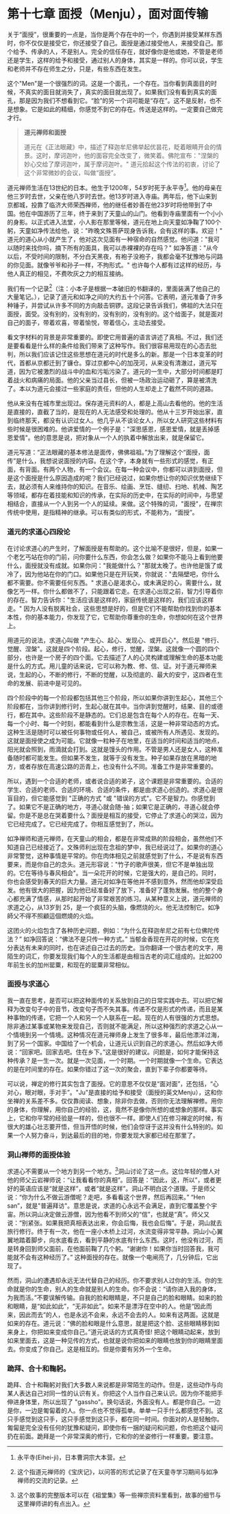 # 第十七章 面授（Menju），面对面传输

关于“面授”，很重要的一点是，当你是两个存在中的一个，你遇到并接受某样东西时，你不仅仅是接受它，你还接受了自己。面授是通过接受他人，来接受自己。那个给予、传承的人，不是别人。完全的信任存在，就好像你是他或她，不管是老师还是学生，这样的给予和接受，通过别人的身体，其实是一样的。你可以说，学生和老师并不存在师生之分，只是，有些东西在发生。

这个"Men"是一个很强烈的词。这是一个面孔，一个存在。当你看到真面目的时候，不真实的面目就消失了，真实的面目就出现了。如果我们没有看到真实的面孔，那是因为我们不想看到它。“脸”的另一个词可能是“存在”。这不是反射，也不是想象。它是如此的精细，你感觉不到它的存在。传送是这样的。一定要自己做完才行。

> **道元禅师和面授**
>   
> 道元在《正法眼藏》中，描述了释迦牟尼佛举起优昙花，眨着眼睛开会的情景。这时，摩诃迦叶，他的面容完全改变了，微笑着。佛陀宣布："涅槃的妙心交给了摩诃迦叶，属于摩诃迦叶。" 道元拾起这个传法的初衷，讨论了这个非常微妙的会议，叫做“面授”。

道元禅师生活在13世纪的日本。他生于1200年，54岁时死于永平寺[^1]。他的母亲在他三岁时去世，父亲在他八岁时去世。他13岁时进入寺庙。两年后，他下山来到京都城，投靠了临济大师荣西禅师，他的继任者妙善在他23岁时将他带到了中国。他在中国游历了三年，终于来到了天童山的山门。他看到寺庙里面有一个小小的身影。以正式进入法堂，小人影在那里等候，道元在地上向天童如净鞠了100个躬，天童如净传法给他，说："昨晚文殊菩萨现身告诉我，会有这样的事。欢迎！" 道元的道心从小就产生了，他对这次见面有一种宿命的自然感觉。他问道："我可以随时来找你吗，摘下所有的面具，我可以赤裸裸的存在吗？" 如净答道："从今以后，不受时间的限制，不分白天黑夜，有袍子没袍子，我都会毫不犹豫地与问路的你见面。就像爷爷和孙子一样，不拘形式。" 也许每个人都有过这样的经历，与他人真正的相见，不费吹灰之力的相互接纳。

我们有一个记录[^2]（注：小本子是根据一本破旧的书翻译的，里面装满了他自己的大量笔记。），记录了道元和如净之间的大约五十个问答。它表明，道元准备了许多种锤子，并尝试从许多不同的方向敲击铜锣。这段记录告诉我们，佛祖的大法只在面授，面受。没有别的，没有别的，没有别的，没有别的。这个给面子，就是面对自己的面子，带着欢喜，带着愉悦，带着信心，主动去接受。

看文字材料的背景是非常重要的。即使它用普遍的语言讲述了真相。不过，我们还是要看看是什么样的条件给我们带来了这种写作。我们很容易用现在的心态去批判，所以我们应该记住这些思想在道元的时代是多么的新。那是一个日本变革的时代，首都从京都迁到了镰仓。穿过京都中心的加茂河，从来没有清澈过，道元写道，因为它被激烈的战斗中的血和污垢污染了。道元的一生中，大部分时间都是盯着战火和病痛的局面。他的父亲当过县长，但被一场政治运动砸了，算是被清洗了。本以为道元会接过一些家庭的责任，但他的人生却走上了截然不同的道路。

他从来没有在城市里出现过。保存道元资料的人，都是上高山去看他的。他的生活是直接的，直截了当的，是现在的人无法感受和处理的。他从十三岁开始出家，直到临终那天，都没有认识过女人。他几乎从不谈论女人，所以女人研究这些材料有些时候是很困难的。他讲爱情的一个例子是："深思感恩，感恩爱情，就是丢掉感恩爱情"。他的意思是说，把对象从一个人的执着中解放出来，就是保留它。

道元写道：“正法眼藏的基本修法是面传，佛佛祖祖。”为了理解这个“面授，面传”是什么，我想说说面授的内容。在这个字，本身就有一些形式的感觉，有正面，有背面。有两个人物，有一个会议。在每一种会议中，你都可以讲到面授，但是这个面授是什么原因造成的呢？我们已经说过，如果你想让你的知识优势继续下去，就必须有人来维持你的知识。在音乐、绘画、烹饪、缝纫、扫地、机械、陶艺等领域，都存在着技能和知识的传承，在实际的历史中，在实际的时间中，与愿望相结合，直接从一个人到另一个人的延续。来做。这个特殊的词，"面授"，在禅宗传统中使用，是指精神的继承。可以有类似的形式，不能称为，“面授”。

### 道元的求道心四段论

在讨论求道心的产生时，了解面授是有帮助的。这个比喻不是很好，但是，如果一个老乞丐站在你的门前，问你要什么东西，你会怎么做？如果你不能马上看到他要什么，面授就没有成就。如果你问："我能做什么？"那就太晚了。也许他是饿了或冷了，因为他站在你的门口。如果他只是在开玩笑，你就说："去隔壁吧，你什么都不需要。你不需要任何东西。" 求道心是渴求心，或未满足的心，需要什么，就像乞丐一样。你什么都做不了，只能跟着它走。在求道心出现之前，智力引导着你的存在。智力告诉你："生活应该是这样的，家庭传统是这样的，我们应该这样走。" 因为人没有脱离社会，这些思想是好的，但是它们不能帮助你找到你的基本本性，你的基本能力，你发现了它，它帮助你尊重你的生命，你想如何在这个世界上。

用道元的说法，求道心叫做 "产生心、起心、发现心、或开启心"。然后是 "修行、觉醒、涅槃"。这就是四个阶段。起心，修行，觉醒，涅槃。这就像一个圆的四个部分，也许是一个房子的四个面。它去描述了人的心灵构建或理解生命的基本功能是什么的方式。用儿童的话来说，它可以称为教、修、信、证。对于道元禅师来说，生起的心，不断的修行，不断的觉醒，以及彻底的、最大的安宁，这四者在生命的发展、前进中是可见的。

四个阶段中的每一个阶段都包括其他三个阶段，所以如果你讲到生起心，其他三个阶段都在，当你讲到修行时，生起心就在其中。当你讲到觉醒时，结果、目的或德行，都在其中。这些阶段不是静态的。它们总是包含在每个人的存在。在每一天、每一个小时、每一个时刻，都能看到什么是宗教生活，这是一种非常动态的方式。这种生活是随时可以被任何事物或任何人，被自己，或被所有人所遇见、发现的。这就是面授使之成为可能。它就像一粒种子在地里，在适当的时间和适当的地点，阳光就会照到，雨滴就会打到。这就是馒头的作用。不管是男人还是女人，这种准备随时都可能发生。但如果不发生，就等于没有发生。种子如果存放在黑暗的地方，或者存放在高速公路的沥青上，也没有什么不同。准备工作是非常重要的。

所以，遇到一个合适的老师，或者说合适的弟子，这个课题是非常重要的。合适的学生、合适的老师、合适的环境、合适的条件，都是由求道心创造的。求道心是很盲目的，但它能感觉到 "正确的方式 "或 "错误的方式"。它不是智力。你感觉到了。如果它不是正确的地方，寻道心就会随-抽；如果它是正确的，寻道心就会停留。你是不是总在哭着要什么？面授是相互的接受，它停止了求道心的哭泣，因为它已经完成了。它已经完成了。你相互感觉到了，所以。

如净禅师和道元禅师，在天童山的相会，都是在非常成熟的阶段相会，虽然他们不知道自己已经接近了。文殊师利出现在念祖的梦中，我已经说过了。如果你的道心非常警觉，这种事情是平常的。你在肉体相见之前就感觉到了什么，不是说有东西要来，而是你自己的念头。道元形容说："竹子的歌声很美，但它不是单独出现的。它在等待与春风相会"。当一朵花开的时候，它是强大的，是自己的。同时，你也会感受到春天的巨大力量。道元对如净在等他并不感到意外，然而他却深受启发。他有很大的把握，因为他已经准备好了放下，准备好了蓬勃发展。他的整个身心都充满了情感，从那时起开始了非常艰苦的练习。从某种意义上说，道元禅师的求道之心，从13岁到 25，是一个疯狂的头脑，像燃烧的火。他无法控制它。如净師父不得不照顧這個燃燒的火焰。

这团火的火焰包含了各种历史问题，例如：“为什么在释迦牟尼之前有七位佛陀传法？”  如净回答说：“佛法不是只传一种方式。” 当郁金香现在开花的时候，它在充分表达有未来的同时，也在讲述自己过去的历史。当你翻译一个很古老的文字，用陌生的词汇，你要发现我们每个人的生活都是由相当古老的词汇组成的。比如200年前生长的加州罂粟，和现在的罂粟非常相似。

### 面授与求道心

我一直在思考，是否可以把这种面传的关系放到自己的日常实践中去。可以把它解释为改变句子中的音节，改变句子而不失其事。传递不仅是形式的传递，而且是某种事物的传递，它把一个人和另一个人联系在一起。现在的人有很强的方式思想。除非通过某事或某物来发现自己，否则就不能满足，所以这种强烈的求道之心从一个情境到另一个情境。这种情况在道元禅师身上发生了很多年，最后他漂洋过海，到了另一个国家。中国给了一个机会，让道元认识到自己的求道心。然后如净大师说：“回家吧。回家去吧。住在乡下。”这是很好的建议。问题是，如何才能保持这种传承？是一生一次。就是一次见面，一个时期。一个时期就像一个生命。它表达的是在时间里的存在。如果你错过了这一次的聚会，直到下辈子你都要等待。

可以说，禅定的修行其实包含了面授。它的意思不仅仅是“面对面”，还包括，“心对心，眼对眼，手对手”。"Ju"是直接的给予和接受（面授的英文Menju），这和你坐禅的关系差不多。仅仅靠阅读、想象，除非你去做，否则你无法理解禅修。用你的身体，你理解，用你自己的经验，这，竟然不是像你所想的或想象的那样。事实上，它和你平常的经验是一样的，但也很不一样。即使人们在修习禅定的时候，有很大的雄心壮志要开悟，但当开悟的时候，他们会惊讶于这并没有什么特别的。如果一个人努力奋斗，到达最后的目的地，你要发现大家都已经在那里了。

### 洞山禅师的面授体验

求道心不需要从一个地方到另一个地方。[^3]洞山讨论了这一点。这位年轻的僧人对他的师父云岩禅师说：“让我看看你的真相”。回答是：“因此，这，所以”，或者更好的英语应该是“就是这样”，或者“就是这样”。洞山不明白这个道理。于是师父说：“你为什么不做云游僧呢？走吧，多看看这个世界，然后再回来。” “Hen san”，就是"普遍拜访"。意思是说，求道的心永远不会满足，直到它覆盖整个宇宙。所以洞山决定做云游僧，因为他看不到师父的“信”，也就是“真”。师父又说：“别紧张。如果我把真相表达出来，你会后悔，我也会后悔”。于是，洞山就去旅行修行。终于有一次，他在一座小木桥上过河，水流变得非常平静。洞山小心翼翼地踏着脚步，向水底看去，看到平静的水底有什么东西。这时，他没有过河，而是转身回到师父面前，在他面前鞠了几个躬。“谢谢你！如果你当时回答我，我可能就不会有这种经历了。” 这种面授的存在。就像一个电闸亮了，几分钟后，它出现了。

然而，洞山的遭遇却永远无法代替自己的经历。你不要求别人过你的生活。你的生命就是你的生命，别人的生命就是别人的生命。你不会说：“请你进入我的身体，为我而活。”不要误解传输。自我的脸和眼睛是，不只是自己的脸和眼睛。如来的脸和眼睛，是“如此如此”，“无非如此”。如来不是漂浮在空中的人。他是“因此而来，因此而去”的人，也是永远不会来，永远不会去的人。如来有这两面。这就是如来的存在。道元说：“佛的脸和眼是什么意思，就是把这个脸、这些眼睛移到如来身上，你把如来变成你自己。”道元说话的方式真奇怪! 把这个眼睛动起来，放到如来里面去，这是一种见传的方式，也就是说你把如来的眼睛也放到你的眼睛里面去。你变成了你自己。这是相互的。但是你要有另外一个生命。

### 跪拜、合十和鞠躬。

跪拜、合十和鞠躬对我们大多数人来说都是非常陌生的动作。但是，这些动作与向某人表达自己对同一性的认识有关。你把这个人当作自己来认识。因为你不能把手伸进身体里，所以出现了 "gassho"。换句话说，外面没有人。都是你自己。一边是你，一边是匍匐着的人。你一点也不觉得孤单。单单一只手什么都感觉不到。这只手感觉到这只手，这只手感觉到这只手，都在同一时间。你面对的人是轻触你。匍匐是完全没有任何的犹豫和疑问，即使你有一捆的疑问和问题，你也把这个疑问扔在前面。跪拜是一个非常深奥的修行，它和你的坐姿修行一样重要。要注意。

[^1]: 永平寺(Eihei-ji)，日本曹洞宗大本营。
[^2]: 这个指道元禅师的《宝庆记》，以问答的形式记录了在天童寺学习期间与如净禅师的交流的记录。
[^3]:  这个故事的完整版本可以在《祖堂集》等一些禅宗资料里看到，故事的细节与这里禅师讲的有点出入。